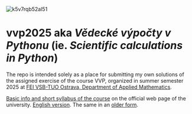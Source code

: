![k5v7rqb52al51](https://github.com/user-attachments/assets/2ac96b5d-cdb7-4079-b104-752051be3447)

# **vvp2025** aka *Vědecké výpočty v Pythonu* (ie. *Scientific calculations in Python*)

The repo is intended solely as a place for submitting my own solutions of the assigned exercise of the course VVP, organized in summer semester 2025 at [FEI VSB-TUO Ostrava, Department of Applied Mathematics](https://www.fei.vsb.cz/470/en).

[Basic info and short syllabus of the course](https://www.vsb.cz/e-vyuka/cs/subject/470-2701/01) on the official web page of the university. [English version](https://www.vsb.cz/e-vyuka/en/subject/470-2701/02). The same in an [older form](https://edison.sso.vsb.cz/cz.vsb.edison.edu.study.prepare.web/SubjectVersion.faces?version=470-2701/01&subjectBlockAssignmentId=496596&studyFormId=1&studyPlanId=25280&locale=cs&back=true).


